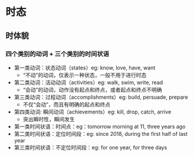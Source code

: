 # 时态

## 时体貌
### 四个类别的动词 + 三个类别的时间状语
- 第一类动词：状态动词（states）eg: know, love, have, want
  - “不动”的动词，仅表示一种状态，一般不用于进行时态
- 第二类动词：活动动词（activities）eg: walk, swim, write, read
  - “会动”的动词，动作没有起点和终点，或者起点和终点不明确
- 第三类动词：过程动词（accomplishments）eg: build, persuade, prepare
  - 不仅“会动”，而且有明确的起点和终点
- 第四类动词: 瞬间动词（achievements）eg: kill, drop, catch, arrive
  - 突出瞬时性，瞬间发生
- 第一类时间状语：时间点：eg：tomorrow morning at 11, three years ago
- 第二类时间状语：定位时间段：eg: since 2018, during the first half of last year
- 第三类时间状语：不定位时间段：eg: for one year, for three days

